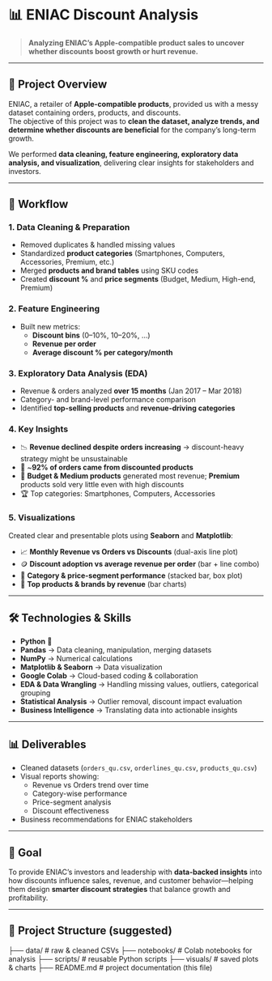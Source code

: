# 📊 ENIAC Discount Analysis

> **Analyzing ENIAC’s Apple-compatible product sales to uncover whether discounts boost growth or hurt revenue.**

---

## 📝 Project Overview  

ENIAC, a retailer of **Apple-compatible products**, provided us with a messy dataset containing orders, products, and discounts.  
The objective of this project was to **clean the dataset, analyze trends, and determine whether discounts are beneficial** for the company’s long-term growth.  

We performed **data cleaning, feature engineering, exploratory data analysis, and visualization**, delivering clear insights for stakeholders and investors.  

---

## 🚀 Workflow  

### 1. Data Cleaning & Preparation  
- Removed duplicates & handled missing values  
- Standardized **product categories** (Smartphones, Computers, Accessories, Premium, etc.)  
- Merged **products and brand tables** using SKU codes  
- Created **discount %** and **price segments** (Budget, Medium, High-end, Premium)  

### 2. Feature Engineering  
- Built new metrics:  
  - **Discount bins** (0–10%, 10–20%, …)  
  - **Revenue per order**  
  - **Average discount % per category/month**  

### 3. Exploratory Data Analysis (EDA)  
- Revenue & orders analyzed **over 15 months** (Jan 2017 – Mar 2018)  
- Category- and brand-level performance comparison  
- Identified **top-selling products** and **revenue-driving categories**  

### 4. Key Insights  
- 📉 **Revenue declined despite orders increasing** → discount-heavy strategy might be unsustainable  
- 🔑 ~**92% of orders came from discounted products**  
- 💸 **Budget & Medium products** generated most revenue; **Premium** products sold very little even with high discounts  
- 🏆 Top categories: Smartphones, Computers, Accessories  

### 5. Visualizations  
Created clear and presentable plots using **Seaborn** and **Matplotlib**:  
- 📈 **Monthly Revenue vs Orders vs Discounts** (dual-axis line plot)  
- 🪙 **Discount adoption vs average revenue per order** (bar + line combo)  
- 🎯 **Category & price-segment performance** (stacked bar, box plot)  
- 🏅 **Top products & brands by revenue** (bar charts)  

---

## 🛠️ Technologies & Skills  

- **Python** 🐍  
- **Pandas** → Data cleaning, manipulation, merging datasets  
- **NumPy** → Numerical calculations  
- **Matplotlib & Seaborn** → Data visualization  
- **Google Colab** → Cloud-based coding & collaboration  
- **EDA & Data Wrangling** → Handling missing values, outliers, categorical grouping  
- **Statistical Analysis** → Outlier removal, discount impact evaluation  
- **Business Intelligence** → Translating data into actionable insights  

---

## 📊 Deliverables  

- Cleaned datasets (`orders_qu.csv`, `orderlines_qu.csv`, `products_qu.csv`)  
- Visual reports showing:  
  - Revenue vs Orders trend over time  
  - Category-wise performance  
  - Price-segment analysis  
  - Discount effectiveness  
- Business recommendations for ENIAC stakeholders  

---

## 🎯 Goal  

To provide ENIAC’s investors and leadership with **data-backed insights** into how discounts influence sales, revenue, and customer behavior—helping them design **smarter discount strategies** that balance growth and profitability.  

---

## 📂 Project Structure (suggested)

├── data/ # raw & cleaned CSVs
├── notebooks/ # Colab notebooks for analysis
├── scripts/ # reusable Python scripts
├── visuals/ # saved plots & charts
├── README.md # project documentation (this file)
